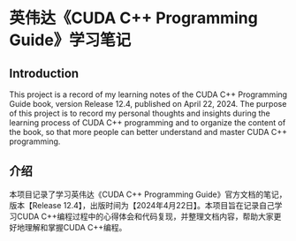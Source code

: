 # 英伟达《CUDA C++ Programming Guide》学习笔记

## Introduction
This project is a record of my learning notes of the CUDA C++ Programming Guide book, version Release 12.4, published on April 22, 2024. The purpose of this project is to record my personal thoughts and insights during the learning process of CUDA C++ programming and to organize the content of the book, so that more people can better understand and master CUDA C++ programming.

## 介绍
本项目记录了学习英伟达《CUDA C++ Programming Guide》官方文档的笔记，版本【Release 12.4】，出版时间为【2024年4月22日】。本项目旨在记录自己学习CUDA C++编程过程中的心得体会和代码复现，并整理文档内容，帮助大家更好地理解和掌握CUDA C++编程。